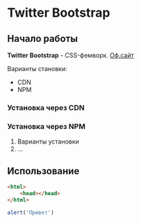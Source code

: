 # Twitter Bootstrap
## Начало работы
**Twitter Bootstrap** - CSS-фемворк. [Оф.сайт](https://getbootstrap.com)

Варианты становки:
* CDN
* NPM
### Установка через CDN
### Установка через NPM
1. Варианты установки
1. ...
## Использование
```html
<html>
    <head></head>
</html>
```

```javascript
alert('Привет')
```